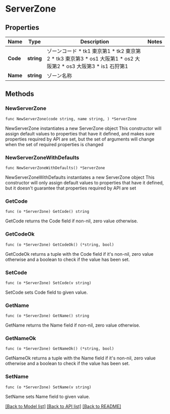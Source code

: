# ServerZone

## Properties

Name | Type | Description | Notes
------------ | ------------- | ------------- | -------------
**Code** | **string** | ゾーンコード * tk1 東京第1 * tk2 東京第2 * tk3 東京第3 * os1 大阪第1 * os2 大阪第2 * os3 大阪第3 * is1 石狩第1 | 
**Name** | **string** | ゾーン名称 | 

## Methods

### NewServerZone

`func NewServerZone(code string, name string, ) *ServerZone`

NewServerZone instantiates a new ServerZone object
This constructor will assign default values to properties that have it defined,
and makes sure properties required by API are set, but the set of arguments
will change when the set of required properties is changed

### NewServerZoneWithDefaults

`func NewServerZoneWithDefaults() *ServerZone`

NewServerZoneWithDefaults instantiates a new ServerZone object
This constructor will only assign default values to properties that have it defined,
but it doesn't guarantee that properties required by API are set

### GetCode

`func (o *ServerZone) GetCode() string`

GetCode returns the Code field if non-nil, zero value otherwise.

### GetCodeOk

`func (o *ServerZone) GetCodeOk() (*string, bool)`

GetCodeOk returns a tuple with the Code field if it's non-nil, zero value otherwise
and a boolean to check if the value has been set.

### SetCode

`func (o *ServerZone) SetCode(v string)`

SetCode sets Code field to given value.


### GetName

`func (o *ServerZone) GetName() string`

GetName returns the Name field if non-nil, zero value otherwise.

### GetNameOk

`func (o *ServerZone) GetNameOk() (*string, bool)`

GetNameOk returns a tuple with the Name field if it's non-nil, zero value otherwise
and a boolean to check if the value has been set.

### SetName

`func (o *ServerZone) SetName(v string)`

SetName sets Name field to given value.



[[Back to Model list]](../README.md#documentation-for-models) [[Back to API list]](../README.md#documentation-for-api-endpoints) [[Back to README]](../README.md)



